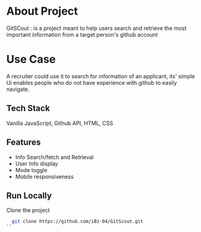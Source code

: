 # About Project 

GitSCout : is a project meant to help users search and retrieve the most important information from a target person's github account

# Use Case
 A recruiter could use it to search for information of an applicant, its' simple Ui enables people who do not have experience with github to easily navigate.

## Tech Stack

Vanilla JavaScript, Github API, HTML, CSS

## Features

- Info Search/fetch and Retrieval
- User Info display
- Mode toggle
- Mobile responsiveness

## Run Locally

Clone the project

```bash
  git clone https://github.com/iBz-04/GitScout.git
``
